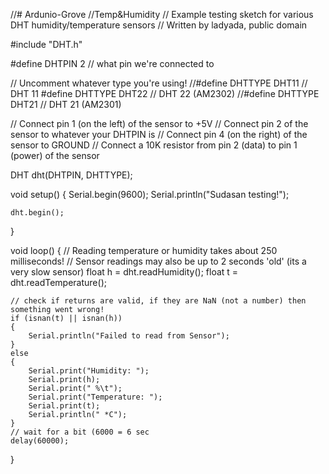 //# Ardunio-Grove
//Temp&amp;Humidity
// Example testing sketch for various DHT humidity/temperature sensors
// Written by ladyada, public domain

#include "DHT.h"

#define DHTPIN 2     // what pin we're connected to

// Uncomment whatever type you're using!
//#define DHTTYPE DHT11   // DHT 11 
#define DHTTYPE DHT22   // DHT 22  (AM2302)
//#define DHTTYPE DHT21   // DHT 21 (AM2301)

// Connect pin 1 (on the left) of the sensor to +5V
// Connect pin 2 of the sensor to whatever your DHTPIN is
// Connect pin 4 (on the right) of the sensor to GROUND
// Connect a 10K resistor from pin 2 (data) to pin 1 (power) of the sensor

DHT dht(DHTPIN, DHTTYPE);

void setup() 
{
    Serial.begin(9600); 
    Serial.println("Sudasan testing!");

    dht.begin();
}

void loop() 
{
    // Reading temperature or humidity takes about 250 milliseconds!
    // Sensor readings may also be up to 2 seconds 'old' (its a very slow sensor)
    float h = dht.readHumidity();
    float t = dht.readTemperature();

    // check if returns are valid, if they are NaN (not a number) then something went wrong!
    if (isnan(t) || isnan(h)) 
    {
        Serial.println("Failed to read from Sensor");
    } 
    else 
    {
        Serial.print("Humidity: "); 
        Serial.print(h);
        Serial.print(" %\t");
        Serial.print("Temperature: "); 
        Serial.print(t);
        Serial.println(" *C");
    }
    // wait for a bit (6000 = 6 sec
    delay(60000);
}
